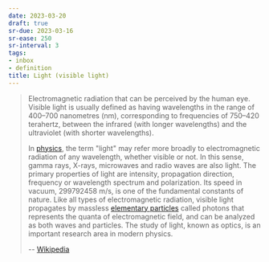 ```yaml
---
date: 2023-03-20
draft: true
sr-due: 2023-03-16
sr-ease: 250
sr-interval: 3
tags:
- inbox
- definition
title: Light (visible light)
---
```


> Electromagnetic radiation that can be perceived by the human eye. Visible
> light is usually defined as having wavelengths in the range of 400–700
> nanometres (nm), corresponding to frequencies of 750–420 terahertz, between
> the infrared (with longer wavelengths) and the ultraviolet (with shorter
> wavelengths).
>
> In [physics](./physics.md), the term "light" may refer more broadly
> to electromagnetic radiation of any wavelength, whether visible or not. In
> this sense, gamma rays, X-rays, microwaves and radio waves are also light. The
> primary properties of light are intensity, propagation direction, frequency or
> wavelength spectrum and polarization. Its speed in vacuum,
> $299792458\text{ m/s}$, is one of the fundamental constants of nature. Like
> all types of electromagnetic radiation, visible light propagates by massless
> [elementary particles](./elementary%20particle.md) called photons that
> represents the quanta of electromagnetic field, and can be analyzed as both
> waves and particles. The study of light, known as optics, is an important
> research area in modern physics.
>
> -- [Wikipedia](https://en.wikipedia.org/wiki/Visible_light)